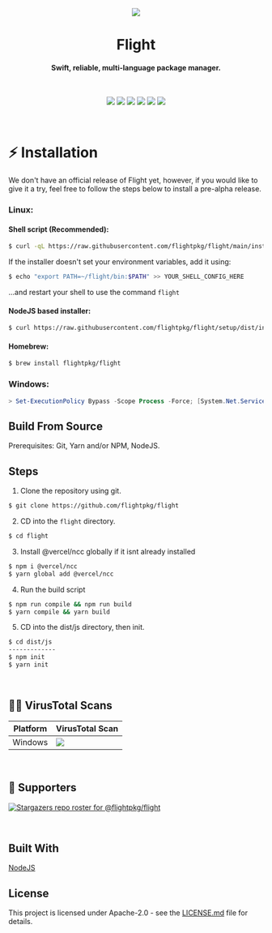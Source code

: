 <p align="center">
<a href="https://discord.gg/nSq93KYykn">
  <img src="https://media.discordapp.net/attachments/963759772455292961/975778403955404840/Banner.png?width=1440&height=388" />
</a>
</p>
<h1 align="center">Flight</h1>
<h4 align="center">Swift, reliable, multi-language package manager.</h4>
<br>

<p align="center">
<img src="https://github.com/flightpkg/flight/actions/workflows/compile.yml/badge.svg?branch=main">
<img src="https://sonarcloud.io/api/project_badges/measure?project=flightpkg_flight&metric=alert_status">
<img src="https://img.shields.io/github/languages/code-size/flightpkg/flight?color=6190E8">
<img src="https://img.shields.io/github/issues/flightpkg/flight?color=6190E8">
<img src="https://img.shields.io/github/package-json/v/flightpkg/flight?color=6190E8">
<img src="https://img.shields.io/tokei/lines/github/flightpkg/flight?color=6190E8&label=lines%20of%20code">
</p>
<br>





# :zap: Installation

We don't have an official release of Flight yet, however, if you would like to give it a try, feel free to follow the steps below to install a pre-alpha release.
<br>

### Linux:

#### Shell script (Recommended):
```bash
$ curl -qL https://raw.githubusercontent.com/flightpkg/flight/main/install.sh | bash
```

If the installer doesn't set your environment variables, add it using:

```bash
$ echo "export PATH=~/flight/bin:$PATH" >> YOUR_SHELL_CONFIG_HERE
```
...and restart your shell to use the command `flight`

#### NodeJS based installer:
```bash
$ curl https://raw.githubusercontent.com/flightpkg/flight/setup/dist/index.js -O && node index
```



#### Homebrew:
```bash
$ brew install flightpkg/flight
```

### Windows:
```ps1
> Set-ExecutionPolicy Bypass -Scope Process -Force; [System.Net.ServicePointManager]::SecurityProtocol = [System.Net.ServicePointManager]::SecurityProtocol -bor 3072; iex ((New-Object System.Net.WebClient).DownloadString('https://raw.githubusercontent.com/flightpkg/flight/main/install.ps1'))
```

## Build From Source
Prerequisites: Git, Yarn and/or NPM, NodeJS.

## Steps

1. Clone the repository using git.

```bash
$ git clone https://github.com/flightpkg/flight
```

2. CD into the `flight` directory.

```bash
$ cd flight
```

3. Install @vercel/ncc globally if it isnt already installed

```bash
$ npm i @vercel/ncc
$ yarn global add @vercel/ncc
```

4. Run the build script
```bash
$ npm run compile && npm run build
$ yarn compile && yarn build
```

5. CD into the dist/js directory, then init.
```bash
$ cd dist/js
-------------
$ npm init 
$ yarn init
```

<br>

## 🕵️‍♂️ VirusTotal Scans
| **Platform** | **VirusTotal Scan**    |
| -------  | ------------------ |
| Windows  | <a href="https://www.virustotal.com/gui/file/f7748343325785c81476bc802441010b624b3bbd989770a8b3ee5b694a7d5ed7/detection"> <img src="https://img.shields.io/badge/dynamic/json?label=Detections&query=%24.positives&url=https%3A%2F%2Fupdates.flightpkg.js.org%2Fapi%2Fvirustotal-win"> </a> |

<br>

## :clap: Supporters

[![Stargazers repo roster for @flightpkg/flight](https://reporoster.com/stars/flightpkg/flight)](https://github.com/flightpkg/flight/stargazers)

<br>

## Built With

[NodeJS](https://nodejs.org/)

## License

This project is licensed under Apache-2.0 - see the [LICENSE.md](LICENSE) file for details.
